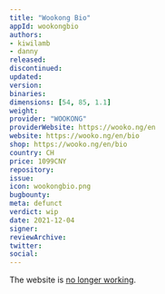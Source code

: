 ```yaml
---
title: "Wookong Bio"
appId: wookongbio
authors:
- kiwilamb
- danny
released: 
discontinued: 
updated: 
version: 
binaries: 
dimensions: [54, 85, 1.1]
weight: 
provider: "WOOKONG"
providerWebsite: https://wooko.ng/en
website: https://wooko.ng/en/bio
shop: https://wooko.ng/en/bio
country: CH
price: 1099CNY
repository: 
issue: 
icon: wookongbio.png
bugbounty: 
meta: defunct
verdict: wip
date: 2021-12-04
signer: 
reviewArchive: 
twitter: 
social: 
---
```


The website is [no longer working](https://twitter.com/BitcoinWalletz/status/1466946290546143232).
